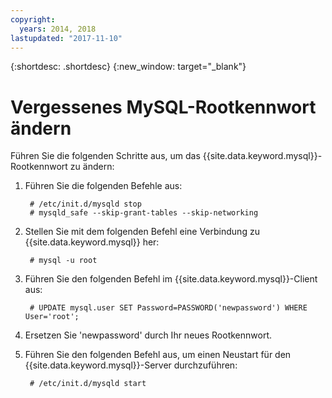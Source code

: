 ```yaml
---
copyright:
  years: 2014, 2018
lastupdated: "2017-11-10"
---
```


{:shortdesc: .shortdesc}
{:new_window: target="_blank"}

# Vergessenes MySQL-Rootkennwort ändern

Führen Sie die folgenden Schritte aus, um das {{site.data.keyword.mysql}}-Rootkennwort zu ändern: 

1. Führen Sie die folgenden Befehle aus:

        # /etc/init.d/mysqld stop
        # mysqld_safe --skip-grant-tables --skip-networking

2. Stellen Sie mit dem folgenden Befehl eine Verbindung zu {{site.data.keyword.mysql}} her:

        # mysql -u root

3. Führen Sie den folgenden Befehl im {{site.data.keyword.mysql}}-Client aus:

        # UPDATE mysql.user SET Password=PASSWORD('newpassword') WHERE User='root';

4. Ersetzen Sie 'newpassword' durch Ihr neues Rootkennwort.

5. Führen Sie den folgenden Befehl aus, um einen Neustart für den {{site.data.keyword.mysql}}-Server durchzuführen:

        # /etc/init.d/mysqld start

